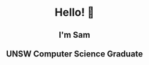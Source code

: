 <h1 style='border-bottom: none' align='center'>
  Hello! 👋
  <br>
  <h2 style='border-bottom: none' align='center'>
    I'm Sam
    <br>
    <br>
    UNSW Computer Science Graduate
    <br>
    <br>
  </h2>
</h1>
